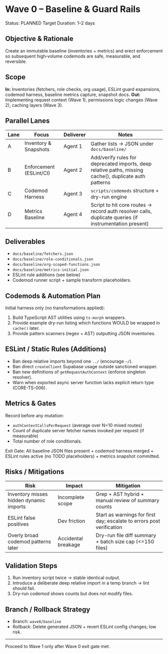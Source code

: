 # Wave 0 – Baseline & Guard Rails

Status: PLANNED
Target Duration: 1–2 days

## Objective & Rationale
Create an immutable baseline (inventories + metrics) and erect enforcement so subsequent high‑volume codemods are safe, measurable, and reversible.

## Scope
**In:** Inventories (fetchers, role checks, org usage), ESLint guard expansions, codemod harness, baseline metrics capture, snapshot docs.
**Out:** Implementing request context (Wave 1), permissions logic changes (Wave 2), caching layers (Wave 3).

## Parallel Lanes
| Lane | Focus | Deliverer | Notes |
|------|-------|----------|-------|
| A | Inventory & Snapshots | Agent 1 | Gather lists -> JSON under `docs/baseline/` |
| B | Enforcement (ESLint/CI) | Agent 2 | Add/verify rules for deprecated imports, deep relative paths, missing cache(), duplicate auth patterns |
| C | Codemod Harness | Agent 3 | `scripts/codemods` structure + dry-run engine |
| D | Metrics Baseline | Agent 4 | Script to hit core routes -> record auth resolver calls, duplicate queries (if instrumentation present) |

## Deliverables
- `docs/baseline/fetchers.json`
- `docs/baseline/role-conditionals.json`
- `docs/baseline/org-scoped-functions.json`
- `docs/baseline/metrics-initial.json`
- ESLint rule additions (see below)
- Codemod runner script + sample transform placeholders.

## Codemods & Automation Plan
Initial harness only (no transformations applied):
1. Build TypeScript AST utilities using `ts-morph` wrappers.
2. Provide example dry-run listing which functions WOULD be wrapped in `cache()` later.
3. Provide pattern scanners (regex + AST) outputting JSON inventories.

## ESLint / Static Rules (Additions)
- Ban deep relative imports beyond one `../` (encourage `~/`).
- Ban direct `createClient` Supabase usage outside sanctioned wrapper.
- Ban new definitions of `getRequestAuthContext` (enforce singleton resolver).
- Warn when exported async server function lacks explicit return type (CORE-TS-006).

## Metrics & Gates
Record before any mutation:
- `authContextCallsPerRequest` (average over N=10 mixed routes)
- Count of duplicate server fetcher names invoked per request (if measurable)
- Total number of role conditionals.

Exit Gate: All baseline JSON files present + codemod harness merged + ESLint rules active (no TODO placeholders) + metrics snapshot committed.

## Risks / Mitigations
| Risk | Impact | Mitigation |
|------|--------|------------|
| Inventory misses hidden dynamic imports | Incomplete scope | Grep + AST hybrid + manual review of summary counts |
| ESLint false positives | Dev friction | Start as warnings for first day; escalate to errors post verification |
| Overly broad codemod patterns later | Accidental breakage | Dry-run file diff summary + batch size cap (<=150 files) |

## Validation Steps
1. Run inventory script twice -> stable identical output.
2. Introduce a deliberate deep relative import in a temp branch -> lint should fail.
3. Dry-run codemod shows counts but does not modify files.

## Branch / Rollback Strategy
- Branch: `wave0/baseline`
- Rollback: Delete generated JSON + revert ESLint config changes; low risk.

---
Proceed to Wave 1 only after Wave 0 exit gate met.
